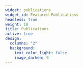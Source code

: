 ```yaml
---
widget: publications
widget_id: Featured Publications
headless: true
weight: 10
title: Publications
active: true
design:
  columns: "2"
  background:
    text_color_light: false
    image_darken: 0
---
```

